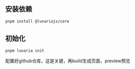 
## 安装依赖
```sh
pnpm install @lunariajs/core
```

## 初始化
```sh
pnpm lunaria init
```
配置好github仓库，这是关键，再build生成页面，preview预览